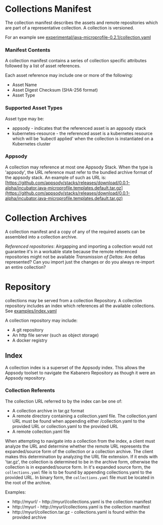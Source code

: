 # Collections Manifest

The collection manifest describes the assets and remote repositories which are part of a representative collection. A collection is versioned. 

For an example see [experimental/java-microprofile-0.2.1/collection.yaml](experimental/java-microprofile-0.2.1/collection.yaml)

### Manifest Contents

A collection manifest contains a series of collection specific attributes followed by a list of asset references. 

Each asset reference may include one or more of the following: 
* Asset Name
* Asset Digest Checksum (SHA-256 format)
* Asset Type

### Supported Asset Types

Asset type may be: 

* appsody - indicates that the referenced asset is an appsody stack
* kubernetes-resource - the referenced asset is a kubernetes resource which will be 'kubectl applied' when the collection is instantiated on a Kubernetes cluster

### Appsody

A collection may reference at most one Appsody Stack. When the type is 'appsody', the URL reference must refer to the bundled archive format of the appsody stack. An example of such as URL is: [https://github.com/appsody/stacks/releases/download/0.0.1-alpha/incubator.java-microprofile.templates.default.tar.gz](https://github.com/appsody/stacks/releases/download/0.0.1-alpha/incubator.java-microprofile.templates.default.tar.gz)

# Collection Archives

A collection manifest and a copy of any of the required assets can be assembled into a collection archive. 

*Referenced repositories*: Airgapping and importing a collection would not guarantee it's in a workable state because the remote referenced repositories might not be available
*Transmission of Deltas*: Are deltas represented? Can you import just the changes or do you always re-import an entire collection? 

# Repository

collections may be served from a collection Repository. A collection repository includes an index which references all the available collections. See [examples/index.yaml](examples/index.yaml)

A collection repository may include: 
* A git repository
* An http file server (such as object storage)
* A docker registry

## Index

A collection index is a superset of the Appsody index. This allows the Appsody toolset to navigate the Kabanero Repository as though it were an Appsody repository. 

### Collection Referents

The collection URL referred to by the index can be one of: 

* A collection archive in tar.gz format
* A remote directory containing a collection.yaml file. The collection.yaml URL must be found when appending either /collection.yaml to the provided URL or collection.yaml to the provided URL
* A remote collection.yaml file

When attempting to navigate into a collection from the index, a client must analyze the URL and determine whether the remote URL represents the expanded/source form of the collection or a collection archive. The client makes this determination by analyzing the URL file extension. If it ends with 'tar.gz', the collection is determined to be in the archive form, otherwise the collection is in expanded/source form. In it's expanded source form, the `collections.yaml` file is to be found by appending collections.yaml to the provided URL. In binary form, the `collections.yaml` file must be located in the root of the archive. 

Examples:

* http://myurl/ - http://myurl/collections.yaml is the collection manifest
* http://myurl - http://myurl/collections.yaml is the collection manifest
* http://myurl/collection.tar.gz - collections.yaml is found within the provided archive
